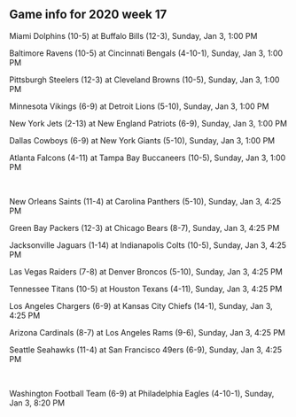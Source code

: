 ## Game info for 2020 week 17
Miami Dolphins (10-5) at Buffalo Bills (12-3), Sunday, Jan 3, 1:00 PM

Baltimore Ravens (10-5) at Cincinnati Bengals (4-10-1), Sunday, Jan 3, 1:00 PM

Pittsburgh Steelers (12-3) at Cleveland Browns (10-5), Sunday, Jan 3, 1:00 PM

Minnesota Vikings (6-9) at Detroit Lions (5-10), Sunday, Jan 3, 1:00 PM

New York Jets (2-13) at New England Patriots (6-9), Sunday, Jan 3, 1:00 PM

Dallas Cowboys (6-9) at New York Giants (5-10), Sunday, Jan 3, 1:00 PM

Atlanta Falcons (4-11) at Tampa Bay Buccaneers (10-5), Sunday, Jan 3, 1:00 PM


<br/>

New Orleans Saints (11-4) at Carolina Panthers (5-10), Sunday, Jan 3, 4:25 PM

Green Bay Packers (12-3) at Chicago Bears (8-7), Sunday, Jan 3, 4:25 PM

Jacksonville Jaguars (1-14) at Indianapolis Colts (10-5), Sunday, Jan 3, 4:25 PM

Las Vegas Raiders (7-8) at Denver Broncos (5-10), Sunday, Jan 3, 4:25 PM

Tennessee Titans (10-5) at Houston Texans (4-11), Sunday, Jan 3, 4:25 PM

Los Angeles Chargers (6-9) at Kansas City Chiefs (14-1), Sunday, Jan 3, 4:25 PM

Arizona Cardinals (8-7) at Los Angeles Rams (9-6), Sunday, Jan 3, 4:25 PM

Seattle Seahawks (11-4) at San Francisco 49ers (6-9), Sunday, Jan 3, 4:25 PM


<br/>

Washington Football Team (6-9) at Philadelphia Eagles (4-10-1), Sunday, Jan 3, 8:20 PM

